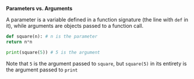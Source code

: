 **Parameters vs. Arguments**

A parameter is a variable defined in a function signature (the line with `def` in it), while arguments are objects passed to a function call.

```py
def square(n): # n is the parameter
return n*n

print(square(5)) # 5 is the argument
```

Note that `5` is the argument passed to `square`, but `square(5)` in its entirety is the argument passed to `print`
